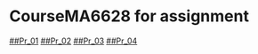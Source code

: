 # CourseMA6628 for assignment

[##Pr_01](https://github.com/hugo511/CourseMA6628/blob/master/MA6628_pr01_Zhonghao%20Xian.ipynb)
[##Pr_02](https://github.com/hugo511/CourseMA6628/blob/master/MA6628_pr_02_Zhonghao%20Xian.ipynb)
[##Pr_03]()
[##Pr_04](https://github.com/hugo511/CourseMA6628/blob/master/MA6628_pr_04_Zhonghao%20Xian.ipynb)
